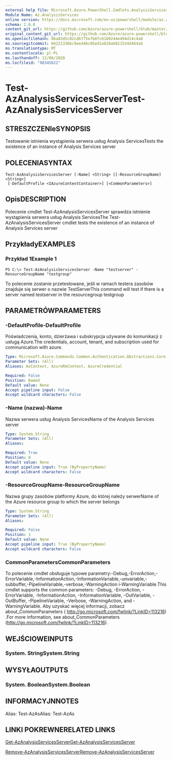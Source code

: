 ```yaml
---
external help file: Microsoft.Azure.PowerShell.Cmdlets.AnalysisServices.dll-Help.xml
Module Name: Az.AnalysisServices
online version: https://docs.microsoft.com/en-us/powershell/module/az.analysisservices/test-azanalysisservicesserver
schema: 2.0.0
content_git_url: https://github.com/Azure/azure-powershell/blob/master/src/AnalysisServices/AnalysisServices/help/Test-AzAnalysisServicesServer.md
original_content_git_url: https://github.com/Azure/azure-powershell/blob/master/src/AnalysisServices/AnalysisServices/help/Test-AzAnalysisServicesServer.md
ms.openlocfilehash: 86a82d5c82cdb775e7b07c6189244e494d14c4a8
ms.sourcegitcommit: 04221336bc9eed46c05ed1e828a6811534d4b4ab
ms.translationtype: MT
ms.contentlocale: pl-PL
ms.lasthandoff: 12/08/2020
ms.locfileid: "98345622"
---
```

# <span data-ttu-id="2d766-101">Test-AzAnalysisServicesServer</span><span class="sxs-lookup"><span data-stu-id="2d766-101">Test-AzAnalysisServicesServer</span></span>

## <span data-ttu-id="2d766-102">STRESZCZENIe</span><span class="sxs-lookup"><span data-stu-id="2d766-102">SYNOPSIS</span></span>
<span data-ttu-id="2d766-103">Testowanie istnienia wystąpienia serwera usług Analysis Services</span><span class="sxs-lookup"><span data-stu-id="2d766-103">Tests the existence of an instance of Analysis Services server</span></span>

## <span data-ttu-id="2d766-104">POLECENIA</span><span class="sxs-lookup"><span data-stu-id="2d766-104">SYNTAX</span></span>

```
Test-AzAnalysisServicesServer [-Name] <String> [[-ResourceGroupName] <String>]
 [-DefaultProfile <IAzureContextContainer>] [<CommonParameters>]
```

## <span data-ttu-id="2d766-105">Opis</span><span class="sxs-lookup"><span data-stu-id="2d766-105">DESCRIPTION</span></span>
<span data-ttu-id="2d766-106">Polecenie cmdlet Test-AzAnalysisServicesServer sprawdza istnienie wystąpienia serwera usług Analysis Services</span><span class="sxs-lookup"><span data-stu-id="2d766-106">The Test-AzAnalysisServicesServer cmdlet tests the existence of an instance of Analysis Services server</span></span>

## <span data-ttu-id="2d766-107">Przykłady</span><span class="sxs-lookup"><span data-stu-id="2d766-107">EXAMPLES</span></span>

### <span data-ttu-id="2d766-108">Przykład 1</span><span class="sxs-lookup"><span data-stu-id="2d766-108">Example 1</span></span>
```
PS C:\> Test-AzAnalysisServicesServer -Name "testserver" -ResourceGroupName "testgroup"
```

<span data-ttu-id="2d766-109">To polecenie zostanie przetestowane, jeśli w ramach testera zasobów znajduje się serwer o nazwie TestServer</span><span class="sxs-lookup"><span data-stu-id="2d766-109">This command will test if there is a server named testserver in the resourcegroup testgroup</span></span>

## <span data-ttu-id="2d766-110">PARAMETRÓW</span><span class="sxs-lookup"><span data-stu-id="2d766-110">PARAMETERS</span></span>

### <span data-ttu-id="2d766-111">-DefaultProfile</span><span class="sxs-lookup"><span data-stu-id="2d766-111">-DefaultProfile</span></span>
<span data-ttu-id="2d766-112">Poświadczenia, konto, dzierżawa i subskrypcja używane do komunikacji z usługą Azure.</span><span class="sxs-lookup"><span data-stu-id="2d766-112">The credentials, account, tenant, and subscription used for communication with azure.</span></span>

```yaml
Type: Microsoft.Azure.Commands.Common.Authentication.Abstractions.Core.IAzureContextContainer
Parameter Sets: (All)
Aliases: AzContext, AzureRmContext, AzureCredential

Required: False
Position: Named
Default value: None
Accept pipeline input: False
Accept wildcard characters: False
```

### <span data-ttu-id="2d766-113">-Name (nazwa)</span><span class="sxs-lookup"><span data-stu-id="2d766-113">-Name</span></span>
<span data-ttu-id="2d766-114">Nazwa serwera usług Analysis Services</span><span class="sxs-lookup"><span data-stu-id="2d766-114">Name of the Analysis Services server</span></span>

```yaml
Type: System.String
Parameter Sets: (All)
Aliases:

Required: True
Position: 0
Default value: None
Accept pipeline input: True (ByPropertyName)
Accept wildcard characters: False
```

### <span data-ttu-id="2d766-115">-ResourceGroupName</span><span class="sxs-lookup"><span data-stu-id="2d766-115">-ResourceGroupName</span></span>
<span data-ttu-id="2d766-116">Nazwa grupy zasobów platformy Azure, do której należy serwer</span><span class="sxs-lookup"><span data-stu-id="2d766-116">Name of the Azure resource group to which the server belongs</span></span>

```yaml
Type: System.String
Parameter Sets: (All)
Aliases:

Required: False
Position: 1
Default value: None
Accept pipeline input: True (ByPropertyName)
Accept wildcard characters: False
```

### <span data-ttu-id="2d766-117">CommonParameters</span><span class="sxs-lookup"><span data-stu-id="2d766-117">CommonParameters</span></span>
<span data-ttu-id="2d766-118">To polecenie cmdlet obsługuje typowe parametry:-Debug,-ErrorAction,-ErrorVariable,-InformationAction,-InformationVariable,-unvariable,-subbuffer,-PipelineVariable,-verbose,-WarningAction i-WarningVariable.</span><span class="sxs-lookup"><span data-stu-id="2d766-118">This cmdlet supports the common parameters: -Debug, -ErrorAction, -ErrorVariable, -InformationAction, -InformationVariable, -OutVariable, -OutBuffer, -PipelineVariable, -Verbose, -WarningAction, and -WarningVariable.</span></span> <span data-ttu-id="2d766-119">Aby uzyskać więcej informacji, zobacz about_CommonParameters ( http://go.microsoft.com/fwlink/?LinkID=113216) .</span><span class="sxs-lookup"><span data-stu-id="2d766-119">For more information, see about_CommonParameters (http://go.microsoft.com/fwlink/?LinkID=113216).</span></span>

## <span data-ttu-id="2d766-120">WEJŚCIOWE</span><span class="sxs-lookup"><span data-stu-id="2d766-120">INPUTS</span></span>

### <span data-ttu-id="2d766-121">System. String</span><span class="sxs-lookup"><span data-stu-id="2d766-121">System.String</span></span>

## <span data-ttu-id="2d766-122">WYSYŁA</span><span class="sxs-lookup"><span data-stu-id="2d766-122">OUTPUTS</span></span>

### <span data-ttu-id="2d766-123">System. Boolean</span><span class="sxs-lookup"><span data-stu-id="2d766-123">System.Boolean</span></span>

## <span data-ttu-id="2d766-124">INFORMACYJN</span><span class="sxs-lookup"><span data-stu-id="2d766-124">NOTES</span></span>
<span data-ttu-id="2d766-125">Alias: Test-AzAs</span><span class="sxs-lookup"><span data-stu-id="2d766-125">Alias: Test-AzAs</span></span>

## <span data-ttu-id="2d766-126">LINKI POKREWNE</span><span class="sxs-lookup"><span data-stu-id="2d766-126">RELATED LINKS</span></span>

[<span data-ttu-id="2d766-127">Get-AzAnalysisServicesServer</span><span class="sxs-lookup"><span data-stu-id="2d766-127">Get-AzAnalysisServicesServer</span></span>](./Get-AzAnalysisServicesServer.md)

[<span data-ttu-id="2d766-128">Remove-AzAnalysisServicesServer</span><span class="sxs-lookup"><span data-stu-id="2d766-128">Remove-AzAnalysisServicesServer</span></span>](./Remove-AzAnalysisServicesServer.md)
